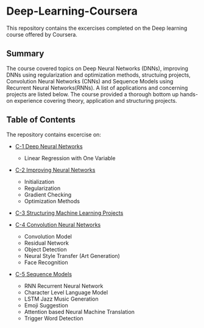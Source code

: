 # Deep-Learning-Coursera
This repository contains the excercises completed on the Deep learning course offered by Coursera. 

## Summary
The course covered topics on Deep Neural Networks (DNNs), improving DNNs using regularization and optimization methods, structuing projects, Convolution Neural Networks (CNNs) and Sequence Models using Recurrent Neural Networks(RNNs). A list of applications and concerning projects are listed below. The course provided a thorough bottom up hands-on experience covering theory, application and structuring projects.
	
## Table of Contents
The repository contains excercise on:
* [C-1 Deep Neural Networks](https://github.com/VishnuK11/Deep-Machine-Learning/tree/main/C%201%20Deep%20Neural%20Networks)
	- Linear Regression with One Variable
* [C-2 Improving Neural Networks](https://github.com/VishnuK11/Deep-Machine-Learning/tree/main/C%202%20Improving%20Neural%20Networks)
	- Initialization
	- Regularization
	- Gradient Checking
	- Optimization Methods
* [C-3 Structuring Machine Learning Projects](https://github.com/VishnuK11/Deep-Machine-Learning/tree/main/C%203%20Structuring%20Machine%20Learning%20Projects)
	
* [C-4 Convolution Neural Networks](https://github.com/VishnuK11/Deep-Machine-Learning/tree/main/C%204%20Convolution%20Neural%20Networks)
	- Convolution Model
	- Residual Network
	- Object Detection
	- Neural Style Transfer (Art Generation)
	- Face Recognition
* [C-5 Sequence Models](https://github.com/VishnuK11/Deep-Machine-Learning/tree/main/C%205%20Sequence%20Models)
  - RNN Recurrent Neural Network
  - Character Level Language Model
  - LSTM Jazz Music Generation
  - Emoji Suggestion
  - Attention based Neural Machine Translation 
  - Trigger Word Detection
  


